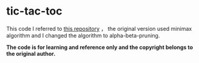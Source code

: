 # tic-tac-toc
This code I referred to [this repository][1] ， the original version used minimax algorithm and  I changed the algorithm to alpha-beta-pruning. 

**The code is for learning and reference only and the copyright belongs to the original author.**

[1]: https://github.com/Cledersonbc/tic-tac-toe-minimax/tree/master/py_version

